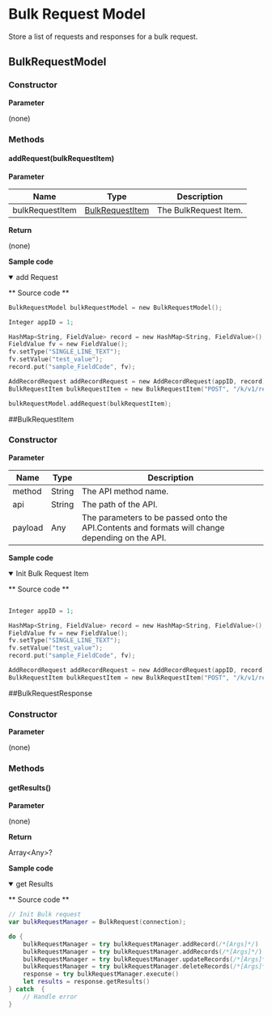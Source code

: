 # Bulk Request Model

Store a list of requests and responses for a bulk request.

## BulkRequestModel

### Constructor

**Parameter**

(none)

### Methods

#### addRequest(bulkRequestItem)

**Parameter**

| Name| Type| Description |
| --- | --- | --- |
| bulkRequestItem | [BulkRequestItem](#bulkrequestitem) | The BulkRequest Item.

**Return**

(none)

**Sample code**

<details class="tab-container" open>
<Summary>add Request</Summary>

** Source code **

```swift
BulkRequestModel bulkRequestModel = new BulkRequestModel();

Integer appID = 1;

HashMap<String, FieldValue> record = new HashMap<String, FieldValue>();
FieldValue fv = new FieldValue();
fv.setType("SINGLE_LINE_TEXT");
fv.setValue("test_value");
record.put("sample_FieldCode", fv);

AddRecordRequest addRecordRequest = new AddRecordRequest(appID, record);
BulkRequestItem bulkRequestItem = new BulkRequestItem("POST", "/k/v1/record.json", addRecordRequest);

bulkRequestModel.addRequest(bulkRequestItem);
```

</details>

##BulkRequestItem

### Constructor

**Parameter**

| Name| Type| Description |
| --- | --- | --- |
| method | String | The API method name.
| api | String | The path of the API.
| payload | Any | The parameters to be passed onto the API.Contents and formats will change depending on the API.

**Sample code**

<details class="tab-container" open>
<Summary>Init Bulk Request Item</Summary>

** Source code **

```swift

Integer appID = 1;

HashMap<String, FieldValue> record = new HashMap<String, FieldValue>();
FieldValue fv = new FieldValue();
fv.setType("SINGLE_LINE_TEXT");
fv.setValue("test_value");
record.put("sample_FieldCode", fv);

AddRecordRequest addRecordRequest = new AddRecordRequest(appID, record);
BulkRequestItem bulkRequestItem = new BulkRequestItem("POST", "/k/v1/record.json", addRecordRequest);
```

</details>

##BulkRequestResponse

### Constructor

**Parameter**

(none)

### Methods

#### getResults()

**Parameter**

(none)

**Return**

Array<Any\>?

**Sample code**

<details class="tab-container" open>
<Summary>get Results</Summary>

** Source code **

```swift
// Init Bulk request
var bulkRequestManager = BulkRequest(connection);

do {
    bulkRequestManager = try bulkRequestManager.addRecord(/*[Args]*/)
    bulkRequestManager = try bulkRequestManager.addRecords(/*[Args]*/)
    bulkRequestManager = try bulkRequestManager.updateRecords(/*[Args]*/)
    bulkRequestManager = try bulkRequestManager.deleteRecords(/*[Args]*/)
    response = try bulkRequestManager.execute()
    let results = response.getResults()
} catch  {
    // Handle error
}
```

</details>

